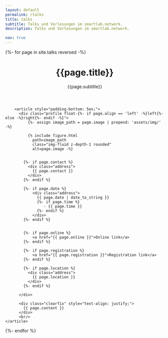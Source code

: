 ```yaml
---
layout: default
permalink: /talks
title: talks
subtitle: Talks und Vorlesungen im smartlab.network.
description: Talks und Vorlesungen im smartlab.network.

nav: true
---
```


<!-- _pages/publications.md -->

<div class="talks">

{%- for page in site.talks reversed -%}


  <div class="post">
        <header class="post-header">
          <h1 class="post-title">{{page.title}}</h1>
		  <p>{{page.subtitle}}</p>
        </header>

        
        <article style="padding-bottom: 5ex;">
          <div class="profile float-{%- if page.align == 'left' -%}left{%- else -%}right{%- endif -%}">
              {%- assign image_path = page.image | prepend: 'assets/img/' -%}

              {% include figure.html
                path=image_path
                class="img-fluid z-depth-1 rounded"
                alt=page.image -%}

            
            {%- if page.contact %}
              <div class="address">
                {{ page.contact }}
              </div>
            {%- endif %}

            {%- if page.date %}              
                <div class="address">
                  {{ page.date | date_to_string }}
                  {%- if page.time %}
                     - {{ page.time }}
                  {%- endif %}                    
                </div>
            {%- endif %}


            {%- if page.online %}
                <a href="{{ page.online }}">Online link</a>                
            {%- endif %}

            {%- if page.registration %}
                <a href="{{ page.registration }}">Registration link</a>                                
            {%- endif %}

            {%- if page.location %}
              <div class="address">
                {{ page.location }}
              </div>
            {%- endif %}

          </div>

          <div class="clearfix" style="text-align: justify;">
            {{ page.content }}
          </div>
		  <br/>
	</article>
</div>
{%- endfor %}

</div>
